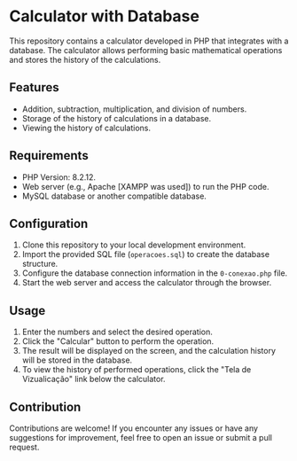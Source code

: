 # Calculator with Database

This repository contains a calculator developed in PHP that integrates with a database. The calculator allows performing basic mathematical operations and stores the history of the calculations.

## Features

- Addition, subtraction, multiplication, and division of numbers.
- Storage of the history of calculations in a database.
- Viewing the history of calculations.

## Requirements

- PHP Version: 8.2.12.
- Web server (e.g., Apache [XAMPP was used]) to run the PHP code.
- MySQL database or another compatible database.

## Configuration

1. Clone this repository to your local development environment.
2. Import the provided SQL file (`operacoes.sql`) to create the database structure.
3. Configure the database connection information in the `0-conexao.php` file.
4. Start the web server and access the calculator through the browser.

## Usage

1. Enter the numbers and select the desired operation.
2. Click the "Calcular" button to perform the operation.
3. The result will be displayed on the screen, and the calculation history will be stored in the database.
4. To view the history of performed operations, click the "Tela de Vizualicação" link below the calculator.

## Contribution

Contributions are welcome! If you encounter any issues or have any suggestions for improvement, feel free to open an issue or submit a pull request.
